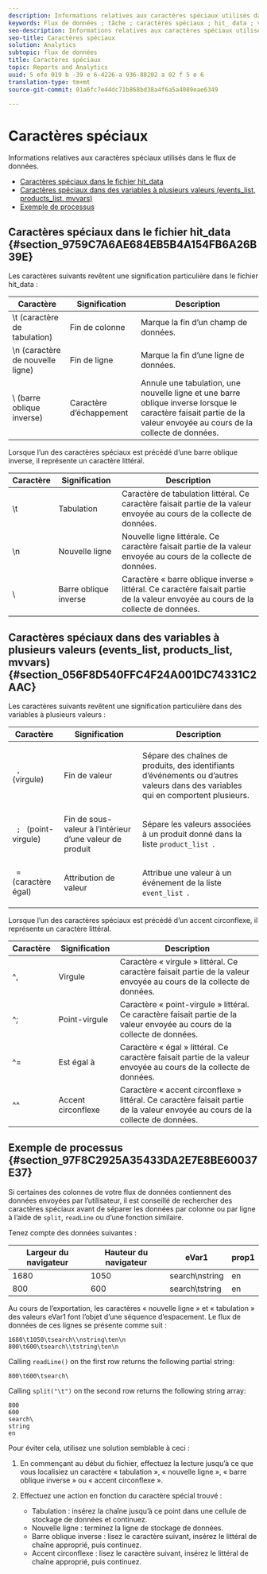 ```yaml
---
description: Informations relatives aux caractères spéciaux utilisés dans le flux de données.
keywords: Flux de données ; tâche ; caractères spéciaux ; hit_ data ; variables à plusieurs valeurs ; events_ list ; products_ list ; mvvars
seo-description: Informations relatives aux caractères spéciaux utilisés dans le flux de données.
seo-title: Caractères spéciaux
solution: Analytics
subtopic: flux de données
title: Caractères spéciaux
topic: Reports and Analytics
uuid: 5 efe 019 b -39 e 6-4226-a 936-88202 a 02 f 5 e 6
translation-type: tm+mt
source-git-commit: 01a6fc7e44dc71b868bd38a4f6a5a4089eae6349

---
```



# Caractères spéciaux

Informations relatives aux caractères spéciaux utilisés dans le flux de données.

* [Caractères spéciaux dans le fichier hit_data](../../../export/analytics-data-feed/c-df-contents/datafeeds-spec-chars.md#section_9759C7A6AE684EB5B4A154FB6A26B39E)
* [Caractères spéciaux dans des variables à plusieurs valeurs (events_list, products_list, mvvars)](../../../export/analytics-data-feed/c-df-contents/datafeeds-spec-chars.md#section_056F8D540FFC4F24A001DC74331C2AAC)
* [Exemple de processus](../../../export/analytics-data-feed/c-df-contents/datafeeds-spec-chars.md#section_97F8C2925A35433DA2E7E8BE60037E37)

## Caractères spéciaux dans le fichier hit_data {#section_9759C7A6AE684EB5B4A154FB6A26B39E}

Les caractères suivants revêtent une signification particulière dans le fichier hit_data :

| Caractère | Signification | Description |
|--- |--- |--- |
| \t (caractère de tabulation) | Fin de colonne | Marque la fin d’un champ de données. |
| \n (caractère de nouvelle ligne) | Fin de ligne | Marque la fin d’une ligne de données. |
| \  (barre oblique inverse) | Caractère d’échappement | Annule une tabulation, une nouvelle ligne et une barre oblique inverse lorsque le caractère faisait partie de la valeur envoyée au cours de la collecte de données. |

Lorsque l’un des caractères spéciaux est précédé d’une barre oblique inverse, il représente un caractère littéral.

| Caractère | Signification | Description |
|--- |--- |--- |
| \\t | Tabulation | Caractère de tabulation littéral. Ce caractère faisait partie de la valeur envoyée au cours de la collecte de données. |
| \\n | Nouvelle ligne | Nouvelle ligne littérale. Ce caractère faisait partie de la valeur envoyée au cours de la collecte de données. |
| \\ | Barre oblique inverse | Caractère « barre oblique inverse » littéral. Ce caractère faisait partie de la valeur envoyée au cours de la collecte de données. |

## Caractères spéciaux dans des variables à plusieurs valeurs (events_list, products_list, mvvars) {#section_056F8D540FFC4F24A001DC74331C2AAC}

Les caractères suivants revêtent une signification particulière dans des variables à plusieurs valeurs :

<table id="table_FDA13DE05A784ED4972C2955BD2642C7"> 
 <thead> 
  <tr> 
   <th colname="col1" class="entry"> Caractère </th> 
   <th colname="col02" class="entry"> Signification </th> 
   <th colname="col2" class="entry"> Description </th> 
  </tr> 
 </thead>
 <tbody> 
  <tr> 
   <td colname="col1"> <code> , </code> (virgule) </td> 
   <td colname="col02"> Fin de valeur </td> 
   <td colname="col2"> <p>Sépare des chaînes de produits, des identifiants d’événements ou d’autres valeurs dans des variables qui en comportent plusieurs. </p> </td> 
  </tr> 
  <tr> 
   <td colname="col1"> <code> ; </code> (point-virgule) </td> 
   <td colname="col02"> Fin de sous-valeur à l’intérieur d’une valeur de produit </td> 
   <td colname="col2"> <p>Sépare les valeurs associées à un produit donné dans la liste <code>product_list </code>. </p> </td> 
  </tr> 
  <tr> 
   <td colname="col1"> <code> = </code> (caractère égal) </td> 
   <td colname="col02"> Attribution de valeur </td> 
   <td colname="col2"> <p>Attribue une valeur à un événement de la liste <code>event_list </code>. </p> </td> 
  </tr> 
 </tbody> 
</table>

Lorsque l’un des caractères spéciaux est précédé d’un accent circonflexe, il représente un caractère littéral.

| Caractère | Signification | Description |
|--- |--- |--- |
| ^, | Virgule | Caractère « virgule » littéral. Ce caractère faisait partie de la valeur envoyée au cours de la collecte de données. |
| ^; | Point-virgule | Caractère « point-virgule » littéral. Ce caractère faisait partie de la valeur envoyée au cours de la collecte de données. |
| ^= | Est égal à | Caractère « égal » littéral. Ce caractère faisait partie de la valeur envoyée au cours de la collecte de données. |
| ^^ | Accent circonflexe | Caractère « accent circonflexe » littéral. Ce caractère faisait partie de la valeur envoyée au cours de la collecte de données. |

## Exemple de processus {#section_97F8C2925A35433DA2E7E8BE60037E37}

Si certaines des colonnes de votre flux de données contiennent des données envoyées par l’utilisateur, il est conseillé de rechercher des caractères spéciaux avant de séparer les données par colonne ou par ligne à l’aide de `split`, `readLine` ou d’une fonction similaire.

Tenez compte des données suivantes :

| Largeur du navigateur | Hauteur du navigateur | eVar1 | prop1 |
|---|---|---|---|
| 1680 | 1050 | search\nstring | en |
| 800 | 600 | search\tstring | en |

Au cours de l’exportation, les caractères « nouvelle ligne » et « tabulation » des valeurs eVar1 font l’objet d’une séquence d’espacement. Le flux de données de ces lignes se présente comme suit :

```
1680\t1050\tsearch\\nstring\ten\n 
800\t600\tsearch\\tstring\ten\n
```

Calling `readLine()` on the first row returns the following partial string:

```
800\t600\tsearch\
```

Calling `split("\t")` on the second row returns the following string array:

```
800 
600 
search\ 
string 
en
```

Pour éviter cela, utilisez une solution semblable à ceci :

1. En commençant au début du fichier, effectuez la lecture jusqu’à ce que vous localisiez un caractère « tabulation », « nouvelle ligne », « barre oblique inverse » ou « accent circonflexe ».
1. Effectuez une action en fonction du caractère spécial trouvé :

   * Tabulation : insérez la chaîne jusqu’à ce point dans une cellule de stockage de données et continuez.
   * Nouvelle ligne : terminez la ligne de stockage de données.
   * Barre oblique inverse : lisez le caractère suivant, insérez le littéral de chaîne approprié, puis continuez.
   * Accent circonflexe : lisez le caractère suivant, insérez le littéral de chaîne approprié, puis continuez.

